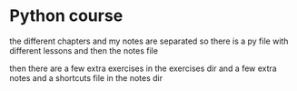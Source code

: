 # Python course

the different chapters and my notes are separated
so there is a py file with different lessons and then the notes file

then there are a few extra exercises in the exercises dir
and a few extra notes and a shortcuts file in the notes dir